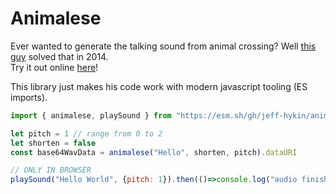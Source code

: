 # Animalese

Ever wanted to generate the talking sound from animal crossing? Well [this guy](https://github.com/Acedio/animalese.js/) solved that in 2014.
<br>Try it out online [here](http://acedio.github.io/animalese.js/)!

This library just makes his code work with modern javascript tooling (ES imports).
 
```js
import { animalese, playSound } from "https://esm.sh/gh/jeff-hykin/animalese@1.0.1.0/animalese.js"

let pitch = 1 // range from 0 to 2
let shorten = false
const base64WavData = animalese("Hello", shorten, pitch).dataURI

// ONLY IN BROWSER
playSound("Hello World", {pitch: 1}).then(()=>console.log("audio finished"))
```
